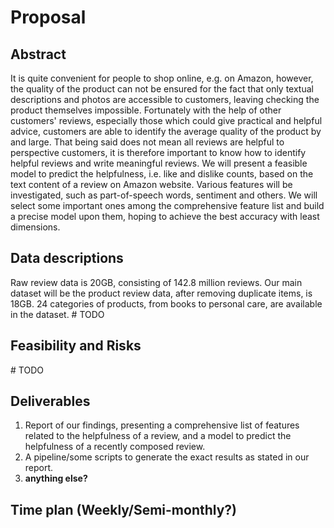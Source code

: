 # Proposal

## Abstract
It is quite convenient for people to shop online, e.g. on Amazon, however, the quality of the product can not be ensured for the fact that only textual descriptions and photos are accessible to customers, leaving checking the product themselves impossible. Fortunately with the help of other customers' reviews, especially those which could give practical and helpful advice, customers are able to identify the average quality of the product by and large. That being said does not mean all reviews are helpful to perspective customers, it is therefore important to know how to identify helpful reviews and write meaningful reviews. We will present a feasible model to predict the helpfulness, i.e. like and dislike counts, based on the text content of a review on Amazon website. Various features will be investigated, such as part-of-speech words, sentiment and others. We will select some important ones among the comprehensive feature list and build a precise model upon them, hoping to achieve the best accuracy with least dimensions.


## Data descriptions
Raw review data is 20GB, consisting of 142.8 million reviews. Our main dataset will be the product review data, after removing duplicate items, is 18GB. 24 categories of products, from books to personal care, are available in the dataset.
\# TODO


## Feasibility and Risks
\# TODO


## Deliverables
1. Report of our findings, presenting a comprehensive list of features related to the helpfulness of a review, and a model to predict the helpfulness of a recently composed review.
2. A pipeline/some scripts to generate the exact results as stated in our report.
3. **anything else?**


## Time plan (**Weekly/Semi-monthly?**)
